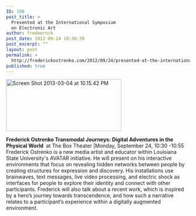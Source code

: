 ```yaml
---
ID: 198
post_title: >
  Presented at the International Symposium
  on Electronic Art
author: fredeerock
post_date: 2012-09-24 10:30:39
post_excerpt: ""
layout: post
permalink: >
  http://frederickostrenko.com/2012/09/24/presented-at-the-international-symposium-on-electronic-art/
published: true
---
```

<a href="http://frederickostrenko.com/wp/wp-content/uploads/2013/03/Screen-Shot-2013-03-04-at-10.15.42-PM.png"><img class="alignnone size-full wp-image-199" alt="Screen Shot 2013-03-04 at 10.15.42 PM" src="http://frederickostrenko.com/wp/wp-content/uploads/2013/03/Screen-Shot-2013-03-04-at-10.15.42-PM.png" width="316" height="142" /></a>

<strong>Frederick Ostrenko
Transmodal Journeys: Digital Adventures in the Physical World </strong>
at The Box Theater |Monday, September 24, 10:30 -10:55
Frederick Ostrenko is a new media artist and educator within Louisiana State University's AVATAR initiative. He will present on his interactive environments that focus on revealing hidden networks between people by creating structures for expression and discovery. His installations use brainwaves, text messages, live video processing, and electric shock as interfaces for people to explore their identity and connect with other participants. Frederick will also talk about a recent work, which is inspired by a hero’s journey towards transcendence, and how such a narrative relates to a participant’s experience within a digitally augmented environment.